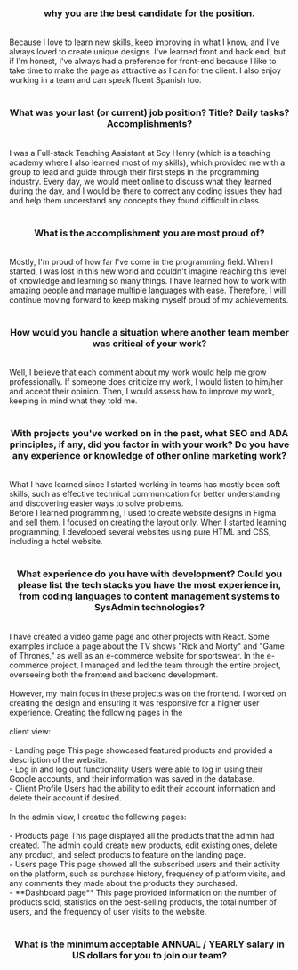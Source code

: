 <h3 align="center">why you are the best candidate for the position.</h3>
<br>
Because I love to learn new skills, keep improving in what I know, and I've always loved to create unique designs. I've learned front and back end, but if I'm honest, I've always had a preference for front-end because I like to take time to make the page as attractive as I can for the client. I also enjoy working in a team and can speak fluent Spanish too.
<br><br>

<h3 align="center">What was your last (or current) job position? Title? Daily tasks? Accomplishments?</h3>
<br>
I was a Full-stack Teaching Assistant at Soy Henry (which is a teaching academy where I also learned most of my skills), which provided me with a group to lead and guide through their first steps in the programming industry. Every day, we would meet online to discuss what they learned during the day, and I would be there to correct any coding issues they had and help them understand any concepts they found difficult in class.
<br><br>

<h3 align="center">What is the accomplishment you are most proud of?</h3>
<br>
Mostly, I'm proud of how far I've come in the programming field. When I started, I was lost in this new world and couldn't imagine reaching this level of knowledge and learning so many things. I have learned how to work with amazing people and manage multiple languages with ease. Therefore, I will continue moving forward to keep making myself proud of my achievements.
<br><br>

<h3 align="center">How would you handle a situation where another team member was critical of your work?</h3>
<br>
Well, I believe that each comment about my work would help me grow professionally. If someone does criticize my work, I would listen to him/her and accept their opinion. Then, I would assess how to improve my work, keeping in mind what they told me.
<br><br>

<h3 align="center">With projects you've worked on in the past, what SEO and ADA principles, if any, did you factor in with your work? Do you have any experience or knowledge of other online marketing work?</h3>
<br>
What I have learned since I started working in teams has mostly been soft skills, such as effective technical communication for better understanding and discovering easier ways to solve problems.
<br>
Before I learned programming, I used to create website designs in Figma and sell them. I focused on creating the layout only. When I started learning programming, I developed several websites using pure HTML and CSS, including a hotel website.
<br><br>

<h3 align="center">What experience do you have with development? Could you please list the tech stacks you have the most experience in, from coding languages to content management systems to SysAdmin technologies?</h3>
<br>
I have created a video game page and other projects with React. Some examples include a page about the TV shows "Rick and Morty" and "Game of Thrones," as well as an e-commerce website for sportswear. In the e-commerce project, I managed and led the team through the entire project, overseeing both the frontend and backend development.
<br><br>
However, my main focus in these projects was on the frontend. I worked on creating the design and ensuring it was responsive for a higher user experience. Creating the following pages in the 
<br><br>
client view:
<br><br>
- Landing page
This page showcased featured products and provided a description of the website.
<br>
- Log in and log out functionality
Users were able to log in using their Google accounts, and their information was saved in the database.
<br>
- Client Profile
Users had the ability to edit their account information and delete their account if desired.
<br><br>
In the admin view, I created the following pages:
<br><br>
- Products page
This page displayed all the products that the admin had created. The admin could create new products, edit existing ones, delete any product, and select products to feature on the landing page.
<br>
- Users page
This page showed all the subscribed users and their activity on the platform, such as purchase history, frequency of platform visits, and any comments they made about the products they purchased.
<br>
- **Dashboard page**
This page provided information on the number of products sold, statistics on the best-selling products, the total number of users, and the frequency of user visits to the website.
<br><br>
<h3 align="center">What is the minimum acceptable ANNUAL / YEARLY salary in US dollars for you to join our team?</h3>
